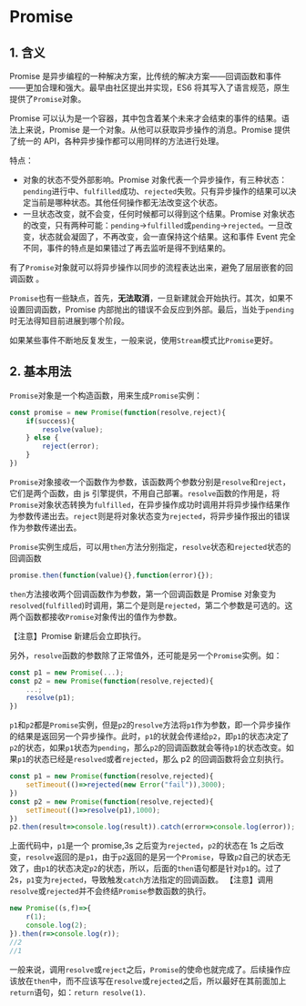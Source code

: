 # Promise

## 1. 含义

Promise 是异步编程的一种解决方案，比传统的解决方案——回调函数和事件——更加合理和强大。最早由社区提出并实现，ES6 将其写入了语言规范，原生提供了`Promise`对象。

Promise 可以认为是一个容器，其中包含着某个未来才会结束的事件的结果。语法上来说，Promise 是一个对象。从他可以获取异步操作的消息。Promise 提供了统一的 API，各种异步操作都可以用同样的方法进行处理。

特点：
- 对象的状态不受外部影响。Promise 对象代表一个异步操作，有三种状态：`pending`进行中、`fulfilled`成功、`rejected`失败。只有异步操作的结果可以决定当前是哪种状态。其他任何操作都无法改变这个状态。
- 一旦状态改变，就不会变，任何时候都可以得到这个结果。Promise 对象状态的改变，只有两种可能：`pending`->`fulfilled`或`pending`->`rejected`。一旦改变，状态就会凝固了，不再改变，会一直保持这个结果。这和事件 Event 完全不同，事件的特点是如果错过了再去监听是得不到结果的。

有了`Promise`对象就可以将异步操作以同步的流程表达出来，避免了层层嵌套的回调函数 。

`Promise`也有一些缺点，首先，**无法取消**，一旦新建就会开始执行。其次，如果不设置回调函数，Promise 内部抛出的错误不会反应到外部。最后，当处于`pending`时无法得知目前进展到哪个阶段。

如果某些事件不断地反复发生，一般来说，使用`Stream`模式比`Promise`更好。

## 2. 基本用法

`Promise`对象是一个构造函数，用来生成`Promise`实例：
```js
const promise = new Promise(function(resolve,reject){
    if(success){
        resolve(value);
    } else {
        reject(error);
    }
})
```
`Promise`对象接收一个函数作为参数，该函数两个参数分别是`resolve`和`reject`，它们是两个函数，由 js 引擎提供，不用自己部署。`resolve`函数的作用是，将`Promise`对象状态转换为`fulfilled`，在异步操作成功时调用并将异步操作结果作为参数传递出去。`reject`则是将对象状态变为`rejected`，将异步操作报出的错误作为参数传递出去。

`Promise`实例生成后，可以用`then`方法分别指定，`resolve`状态和`rejected`状态的回调函数
```js
promise.then(function(value){},function(error){});
```
`then`方法接收两个回调函数作为参数，第一个回调函数是 Promise 对象变为`resolved`(`fulfilled`)时调用，第二个是则是`rejected`，第二个参数是可选的。这两个函数都接收`Promise`对象传出的值作为参数。

【注意】Promise 新建后会立即执行。

另外，`resolve`函数的参数除了正常值外，还可能是另一个`Promise`实例。如：
```js
const p1 = new Promise(...);
const p2 = new Promise(function(resolve,rejected){
    ...;
    resolve(p1);
})
```
`p1`和`p2`都是`Promise`实例，但是`p2`的`resolve`方法将`p1`作为参数，即一个异步操作的结果是返回另一个异步操作。此时，`p1`的状就会传递给`p2`，即`p1`的状态决定了`p2`的状态，如果`p1`状态为`pending`，那么`p2`的回调函数就会等待`p1`的状态改变。如果`p1`的状态已经是`resolved`或者`rejected`，那么 p2 的回调函数将会立刻执行。

```js
const p1 = new Promise(function(resolve,rejected){
    setTimeout(()=>rejected(new Error("fail")),3000);
})
const p2 = new Promise(function(resolve,rejected){
    setTimeout(()=>resolve(p1),1000);
})
p2.then(result=>console.log(result)).catch(error=>console.log(error));
```
上面代码中，`p1`是一个 promise,3s 之后变为`rejected`，`p2`的状态在 1s 之后改变，`resolve`返回的是`p1`，由于`p2`返回的是另一个`Promise`，导致`p2`自己的状态无效了，由`p1`的状态决定`p2`的状态，所以，后面的`then`语句都是针对`p1`的。过了 2s，`p1`变为`rejected`，导致触发`catch`方法指定的回调函数。
【注意】调用`resolve`或`rejected`并不会终结`Promise`参数函数的执行。
```js
new Promise((s,f)=>{
    r(1);
    console.log(2);
}).then(r=>console.log(r));
//2
//1
```
一般来说，调用`resolve`或`reject`之后，`Promise`的使命也就完成了。后续操作应该放在`then`中，而不应该写在`resolve`或`rejected`之后，所以最好在其前面加上`return`语句，如：`return resolve(1)`.